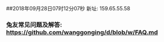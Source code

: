 ##2018年09月28日07时12分07秒 新址: 159.65.55.58
### 兔友常见问题及解答: https://github.com/wanggonging/d/blob/w/FAQ.md
